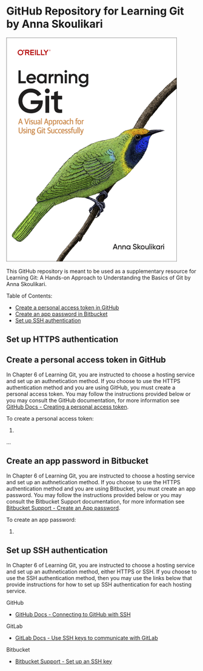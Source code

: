 # GitHub Repository for Learning Git by Anna Skoulikari

<img src="learning_git_cover.png" width=450>

This GitHub repository is meant to be used as a supplementary resource for Learning Git: A Hands-on Approach to Understanding the Basics of Git by Anna Skoulikari.

Table of Contents:

- [Create a personal access token in GitHub]()
- [Create an app password in Bitbucket]()
- [Set up SSH authentication](#set-up-SSH-authentication)

## Set up HTTPS authentication

## Create a personal access token in GitHub

In Chapter 6 of Learning Git, you are instructed to choose a hosting service and set up an authnetication method. If you choose to use the HTTPS authentication method and you are using GitHub, you must create a personal access token. You may follow the instructions provided below or you may consult the GitHub documentation, for more information see [GitHub Docs - Creating a personal access token](https://docs.github.com/en/authentication/keeping-your-account-and-data-secure/creating-a-personal-access-token).

To create a personal access token:

1.

...

## Create an app password in Bitbucket

In Chapter 6 of Learning Git, you are instructed to choose a hosting service and set up an authnetication method. If you choose to use the HTTPS authentication method and you are using Bitbucket, you must create an app password. You may follow the instructions provided below or you may consult the Bitbucket Support documentation, for more information see [Bitbucket Support - Create an App password](https://support.atlassian.com/bitbucket-cloud/docs/create-an-app-password/).

To create an app password:

1.

## Set up SSH authentication

In Chapter 6 of Learning Git, you are instructed to choose a hosting service and set up an authnetication method, either HTTPS or SSH. If you choose to use the SSH authentication method, then you may use the links below that provide instructions for how to set up SSH authentication for each hosting service.

GitHub

- [GitHub Docs - Connecting to GitHub with SSH](https://docs.github.com/en/authentication/connecting-to-github-with-ssh)

GitLab

- [GitLab Docs - Use SSH keys to communicate with GitLab](https://docs.gitlab.com/ee/user/ssh.html)

Bitbucket

- [Bitbucket Support - Set up an SSH key](https://support.atlassian.com/bitbucket-cloud/docs/set-up-an-ssh-key/)
